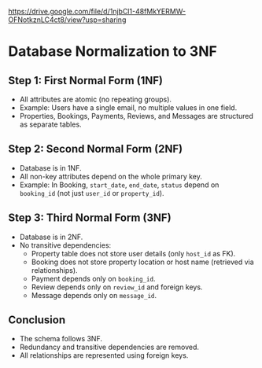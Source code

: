 https://drive.google.com/file/d/1njbCl1-48fMkYERMW-OFNotkznLC4ct8/view?usp=sharing

 # Database Normalization to 3NF

## Step 1: First Normal Form (1NF)
- All attributes are atomic (no repeating groups).
- Example: Users have a single email, no multiple values in one field.
- Properties, Bookings, Payments, Reviews, and Messages are structured as separate tables.

## Step 2: Second Normal Form (2NF)
- Database is in 1NF.
- All non-key attributes depend on the whole primary key.
- Example: In Booking, `start_date`, `end_date`, `status` depend on `booking_id` (not just `user_id` or `property_id`).

## Step 3: Third Normal Form (3NF)
- Database is in 2NF.
- No transitive dependencies:
  - Property table does not store user details (only `host_id` as FK).
  - Booking does not store property location or host name (retrieved via relationships).
  - Payment depends only on `booking_id`.
  - Review depends only on `review_id` and foreign keys.
  - Message depends only on `message_id`.

## Conclusion
- The schema follows 3NF.
- Redundancy and transitive dependencies are removed.
- All relationships are represented using foreign keys.
